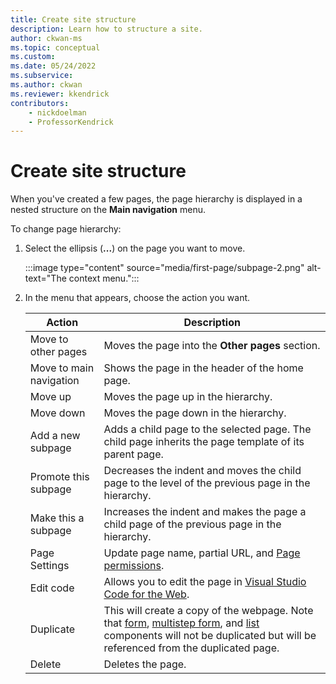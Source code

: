 ```yaml
---
title: Create site structure
description: Learn how to structure a site.
author: ckwan-ms
ms.topic: conceptual
ms.custom: 
ms.date: 05/24/2022
ms.subservice:
ms.author: ckwan
ms.reviewer: kkendrick
contributors:
    - nickdoelman
    - ProfessorKendrick
---
```


# Create site structure

When you've created a few pages, the page hierarchy is displayed in a nested structure on the **Main navigation** menu.

To change page hierarchy:

1. Select the ellipsis (**...**) on the page you want to move.

    :::image type="content" source="media/first-page/subpage-2.png" alt-text="The context menu.":::

1. In the menu that appears, choose the action you want.

    | Action | Description |
    | ----------- | ----------- |
    | Move to other pages| Moves the page into the **Other pages** section. |
    | Move to main navigation | Shows the page in the header of the home page. |
    | Move up | Moves the page up in the hierarchy. |
    | Move down | Moves the page down in the hierarchy. |
    | Add a new subpage | Adds a child page to the selected page. The child page inherits the page template of its parent page. |
    | Promote this subpage | Decreases the indent and moves the child page to the level of the previous page in the hierarchy. |
    | Make this a subpage | Increases the indent and makes the page a child page of the previous page in the hierarchy. |
    | Page Settings | Update page name, partial URL, and [Page permissions](../security/page-security.md). |
    | Edit code | Allows you to edit the page in [Visual Studio Code for the Web](../configure/visual-studio-code-editor.md). |
    | Duplicate | This will create a copy of the webpage. Note that [form](add-form.md), [multistep form](multistep-forms.md), and [list](add-list.md) components will not be duplicated but will be referenced from the duplicated page. |
    | Delete | Deletes the page. |




